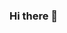 ### Hi there 👋

<!--
**kbp60/kbp60** is a ✨ _special_ ✨ repository because its `README.md` (this file) appears on your GitHub profile.

Here are some ideas to get you started:

- 🔭 I’m currently working on Shopify projects
- 🌱 I’m currently learning JavaScript
- 💬 Ask me about Shopify store setups.
- 📫 How to reach me: ...
-->
